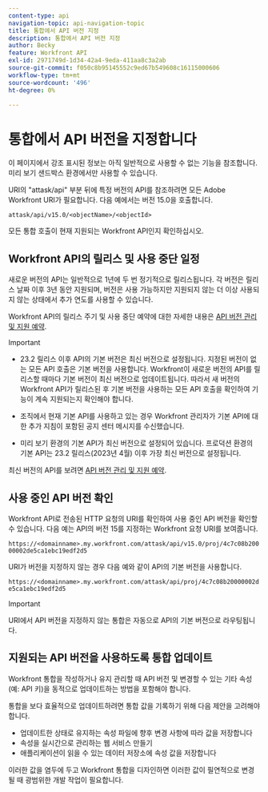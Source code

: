 ```yaml
---
content-type: api
navigation-topic: api-navigation-topic
title: 통합에서 API 버전 지정
description: 통합에서 API 버전 지정
author: Becky
feature: Workfront API
exl-id: 2971749d-1d34-42a4-9eda-411aa8c3a2ab
source-git-commit: f050c8b95145552c9ed67b549608c16115000606
workflow-type: tm+mt
source-wordcount: '496'
ht-degree: 0%

---
```


# 통합에서 API 버전을 지정합니다

<span class="preview">이 페이지에서 강조 표시된 정보는 아직 일반적으로 사용할 수 없는 기능을 참조합니다. 미리 보기 샌드박스 환경에서만 사용할 수 있습니다.</span>

URI의 &quot;attask/api&quot; 부분 뒤에 특정 버전의 API를 참조하려면 모든 Adobe Workfront URI가 필요합니다. 다음 예에서는 버전 15.0을 호출합니다.

`attask/api/v15.0/<objectName>/<objectId>`

모든 통합 호출이 현재 지원되는 Workfront API인지 확인하십시오.

## Workfront API의 릴리스 및 사용 중단 일정

새로운 버전의 API는 일반적으로 1년에 두 번 정기적으로 릴리스됩니다. 각 버전은 릴리스 날짜 이후 3년 동안 지원되며, 버전은 사용 가능하지만 지원되지 않는 더 이상 사용되지 않는 상태에서 추가 연도를 사용할 수 있습니다.

Workfront API의 릴리스 주기 및 사용 중단 예약에 대한 자세한 내용은 [API 버전 관리 및 지원 예약](../../wf-api/api/api-version-support-schedule.md).

>[!IMPORTANT]
>
>* 23.2 릴리스 이후 API의 기본 버전은 최신 버전으로 설정됩니다. 지정된 버전이 없는 모든 API 호출은 기본 버전을 사용합니다. Workfront이 새로운 버전의 API를 릴리스할 때마다 기본 버전이 최신 버전으로 업데이트됩니다. 따라서 새 버전의 Workfront API가 릴리스된 후 기본 버전을 사용하는 모든 API 호출을 확인하여 기능이 계속 지원되는지 확인해야 합니다.
>
>* 조직에서 현재 기본 API를 사용하고 있는 경우 Workfront 관리자가 기본 API에 대한 추가 지침이 포함된 공지 센터 메시지를 수신했습니다.
>
>* <span class="preview">미리 보기 환경의 기본 API가 최신 버전으로 설정되어 있습니다. 프로덕션 환경의 기본 API는 23.2 릴리스(2023년 4월) 이후 가장 최신 버전으로 설정됩니다</span>.
>
>최신 버전의 API를 보려면 [API 버전 관리 및 지원 예약](../../wf-api/api/api-version-support-schedule.md).


## 사용 중인 API 버전 확인

Workfront API로 전송된 HTTP 요청의 URI를 확인하여 사용 중인 API 버전을 확인할 수 있습니다. 다음 예는 API의 버전 15를 지정하는 Workfront 요청 URI를 보여줍니다.

`https://<domainname>.my.workfront.com/attask/api/v15.0/proj/4c7c08b20000002de5ca1ebc19edf2d5`

URI가 버전을 지정하지 않는 경우 다음 예와 같이 API의 기본 버전을 사용합니다.

`https://<domainname>.my.workfront.com/attask/api/proj/4c7c08b20000002de5ca1ebc19edf2d5`

>[!IMPORTANT]
>
> URI에서 API 버전을 지정하지 않는 통합은 자동으로 API의 기본 버전으로 라우팅됩니다.

## 지원되는 API 버전을 사용하도록 통합 업데이트

Workfront 통합을 작성하거나 유지 관리할 때 API 버전 및 변경할 수 있는 기타 속성(예: API 키)을 동적으로 업데이트하는 방법을 포함해야 합니다.

통합을 보다 효율적으로 업데이트하려면 통합 값을 기록하기 위해 다음 제안을 고려해야 합니다.

* 업데이트한 상태로 유지하는 속성 파일에 향후 변경 사항에 따라 값을 저장합니다
* 속성을 실시간으로 관리하는 웹 서비스 만들기
* 애플리케이션이 읽을 수 있는 데이터 저장소에 속성 값을 저장합니다

이러한 값을 염두에 두고 Workfront 통합을 디자인하면 이러한 값이 필연적으로 변경될 때 광범위한 개발 작업이 필요합니다.
